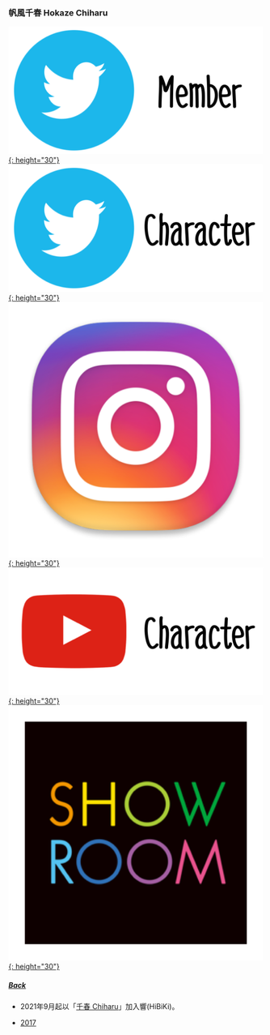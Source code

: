 ### 帆風千春 Hokaze Chiharu
[![twitter_@c_hokaze227](../../../Img/Icon_Twitter_Mem.PNG){: height="30"}](https://twitter.com/c_hokaze227) [![twitter_@_satoreika](../../../Img/Icon_Twitter_Char.PNG){: height="30"}](https://twitter.com/_satoreika) [![instagram_@c_rurun410](../../../Img/Icon_Instagram.PNG){: height="30"}](https://www.instagram.com/c_rurun410/)  [![youtube](../../../Img/Icon_Youtube_Char.PNG){: height="30"}](https://www.youtube.com/channel/UC9E41LwRtQ2rFyNH3XsH3kQ) [![showroom_digital_idol_2](../../../Img/Icon_Showroom.PNG){: height="30"}](https://www.showroom-live.com/room/profile?room_id=87719) 
##### [Back](../../../readme.md)

* 2021年9月起以「<a target="_blank" rel="noreferrer noopener" href="https://hibiki-cast.jp/hibiki_f/961/">千春 Chiharu</a>」加入響(HiBiKi)。

- [2017](Chiharu2017.md)
